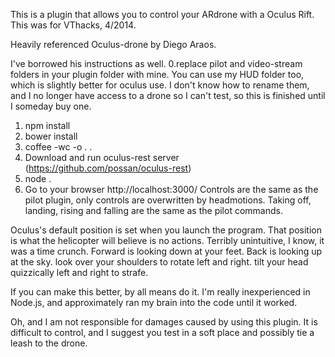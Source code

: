 This is a plugin that allows you to control your ARdrone with a Oculus Rift. This was for VThacks, 4/2014.

Heavily referenced Oculus-drone by Diego Araos.

I've borrowed his instructions as well.
0.replace pilot and video-stream folders in your plugin folder with mine. You can use my HUD folder too, which is slightly better for oculus use.
I don't know how to rename them, and I no longer have access to a drone so I can't test, so this is finished until I someday buy one. 
1. npm install
2. bower install
3. coffee -wc -o . .
4. Download and run oculus-rest server (https://github.com/possan/oculus-rest)
5. node .
6. Go to your browser http://localhost:3000/
Controls are the same as the pilot plugin, only controls are overwritten by headmotions. 
Taking off, landing, rising and falling are the same as the pilot commands.

Oculus's default position is set when you launch the program. That position is what the helicopter will believe is no actions.
 Terribly unintuitive, I know, it was a time crunch.
Forward is looking down at your feet. Back is looking up at the sky.
look over your shoulders to rotate left and right.
tilt your head quizzically left and right to strafe.

If you can make this better, by all means do it. I'm really inexperienced in Node.js, and approximately ran my brain into the code until it worked.

Oh, and I am not responsible for damages caused by using this plugin. It is difficult to control, and I suggest you test in a soft place and possibly tie a leash to the drone.